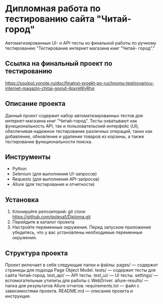# Дипломная работа по тестированию сайта "Читай-город"

Автоматизированные UI- и API-тесты из финальной работы по ручному тестированию  "Тестирование интернет магазина книг “Читай- город”."

## Сcылка на финальный проект по тестированию
https://soulpol.yonote.ru/doc/finalnyj-proekt-po-ruchnomu-testirovaniyu-internet-magazin-chitaj-gorod-4pxreWyRhq

## Описание проекта
Данный проект содержит набор автоматизированных тестов для интернет-магазина книг "Читай-город". Тесты охватывают как функциональность API, так и пользовательский интерфейс (UI), обеспечивая надежное тестирование различных операций, таких как добавление, обновление и удаление товаров из корзины, а также тестирование функциональности поиска.

## Инструменты
- Python
- Selenium (для выполнения UI-запросов)
- Requests (для выполнения API-запросов)
- Allure (для тестирования и отчетности)

## Установка
1. Клонируйте репозиторий:
git clone https://github.com/poleva1/Diploma.git
2. Перейдите в каталог проекта
3. Настройте переменные окружения. Перед запуском приложения убедитесь, что у вас установлены необходимые переменные окружения.

## Структура проекта
Проект включает в себя следующие папки и файлы:
pages/ — содержит страницы для подхода Page Object Model.
tests/ — содержит тесты для сайта Читай-город.
test_api/ — API тесты.
test_ui/ — UI тесты.
settings/ — вспомогательные утилиты для работы с WebDriver.
allure-results/ — папка для результатов Allure отчетов.
requirements.txt — файл с зависимостями проекта.
README.md — описание проекта и инструкция.